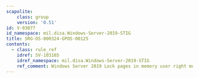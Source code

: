 ```yaml
---
scapolite:
    class: group
    version: '0.51'
id: V-93077
id_namespace: mil.disa.Windows-Server-2019-STIG
title: SRG-OS-000324-GPOS-00125
contents:
  - class: rule_ref
    idref: SV-103165
    idref_namespace: mil.disa.Windows-Server-2019-STIG
    ref_comment: Windows Server 2019 Lock pages in memory user right must no ...
---
```


